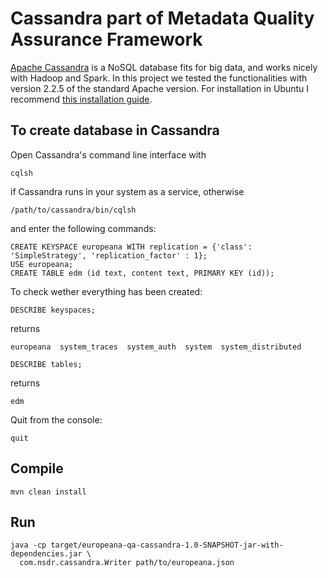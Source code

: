 # Cassandra part of Metadata Quality Assurance Framework

[Apache Cassandra](http://cassandra.apache.org/) is a NoSQL database fits for big data, and works nicely with Hadoop and Spark. In this project we tested the functionalities with version 2.2.5 of the standard Apache version. For installation in Ubuntu I recommend [this installation guide](https://www.digitalocean.com/community/tutorials/how-to-install-cassandra-and-run-a-single-node-cluster-on-ubuntu-14-04).

## To create database in Cassandra

Open Cassandra's command line interface with

    cqlsh

if Cassandra runs in your system as a service, otherwise 

    /path/to/cassandra/bin/cqlsh

and enter the following commands:

    CREATE KEYSPACE europeana WITH replication = {'class': 'SimpleStrategy', 'replication_factor' : 1};
    USE europeana;
    CREATE TABLE edm (id text, content text, PRIMARY KEY (id));

To check wether everything has been created:

    DESCRIBE keyspaces;

returns

    europeana  system_traces  system_auth  system  system_distributed

    DESCRIBE tables;

returns

    edm

Quit from the console:

    quit

## Compile

    mvn clean install
    
## Run

    java -cp target/europeana-qa-cassandra-1.0-SNAPSHOT-jar-with-dependencies.jar \
      com.nsdr.cassandra.Writer path/to/europeana.json
